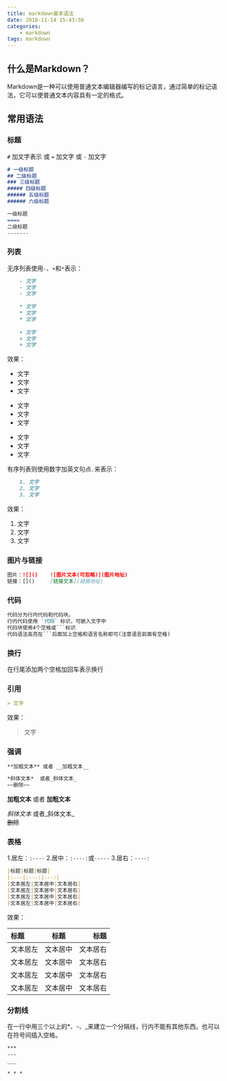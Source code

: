 ```yaml
---
title: markdown基本语法
date: 2018-11-14 15:43:50
categories:
    - markdown
tags: markdown
---
```

## 什么是Markdown？
Markdown是一种可以使用普通文本编辑器编写的标记语言，通过简单的标记语法，它可以使普通文本内容具有一定的格式。
## 常用语法

### 标题
`#` 加文字表示 或 `=` 加文字 或 `-` 加文字
```markdown
# 一级标题  
## 二级标题  
### 三级标题  
##### 四级标题  
###### 五级标题   
###### 六级标题

一级标题 
====
二级标题
-------
```

### 列表
无序列表使用`-`、`+`和`*`表示：
```markdown
    - 文字
    - 文字
    - 文字
    
    * 文字
    * 文字
    * 文字
    
    + 文字
    + 文字
    + 文字   
```

效果：
- 文字  
- 文字  
- 文字  

* 文字  
* 文字  
* 文字  

+ 文字  
+ 文字  
+ 文字   
    
有序列表则使用数字加英文句点`.`来表示：
```markdown
    1. 文字
    2. 文字
    3. 文字
```
效果：
1. 文字
2. 文字
3. 文字

### 图片与链接
```markdown
图片：![]()    ![图片文本(可忽略)](图片地址)
链接：[]()     [链接文本](链接地址)
```
### 代码
```markdown
代码分为行内代码和代码块。
行内代码使用 `代码` 标识，可嵌入文字中
代码块使用4个空格或```标识
代码语法高亮在```后面加上空格和语言名称即可(注意语言前面有空格)
```
### 换行
在行尾添加两个空格加回车表示换行
### 引用
```markdown
> 文字
```
效果：
> 文字

### 强调
```markdown
**加粗文本** 或者 __加粗文本__

*斜体文本*  或者_斜体文本_
~~删除~~
```
**加粗文本** 或者 __加粗文本__

*斜体文本*  或者_斜体文本_  
~~删除~~

### 表格
1.居左：`:----`
2.居中：`:----:`或`-----`
3.居右：`----:`
```markdown
|标题|标题|标题|
|:---|:---:|---:|
|文本居左|文本居中|文本居右|
|文本居左|文本居中|文本居右|
|文本居左|文本居中|文本居右|
|文本居左|文本居中|文本居右|
```
效果：

|标题|标题|标题|
|:---|:---:|---:|
|文本居左|文本居中|文本居右|
|文本居左|文本居中|文本居右|
|文本居左|文本居中|文本居右|
|文本居左|文本居中|文本居右|
### 分割线
在一行中用三个以上的*、-、_来建立一个分隔线，行内不能有其他东西。也可以在符号间插入空格。
```markdown
***
---
___

* * *
```
